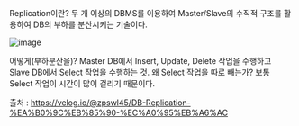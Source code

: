 Replication이란?
두 개 이상의 DBMS를 이용하여 Master/Slave의 수직적 구조를 활용하여 DB의 부하를 분산시키는 기술이다.

![image](https://github.com/user-attachments/assets/6e7c5434-56bf-45d7-a317-f8d54026d63c)

어떻게(부하분산을)?
Master DB에서 Insert, Update, Delete 작업을 수행하고 Slave DB에서 Select 작업을 수행하는 것.
왜 Select 작업을 따로 빼는가? 보통 Select 작업이 시간이 많이 걸리기 때문이다. 


출처 : 
https://velog.io/@zpswl45/DB-Replication-%EA%B0%9C%EB%85%90-%EC%A0%95%EB%A6%AC
